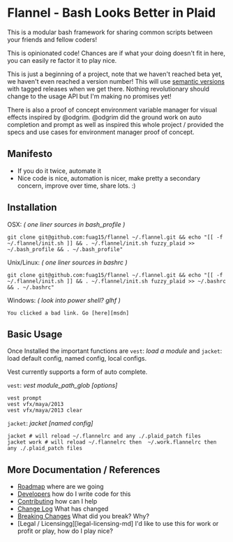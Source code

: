 # Flannel - Bash Looks Better in Plaid

This is a modular bash framework for sharing common scripts between your friends and fellow coders!

This is opinionated code! Chances are if what your doing doesn't fit in here, you can easily re factor it to play nice.

This is just a beginning of a project, note that we haven't reached beta yet, we haven't even reached a version number! This will use [semantic versions][semantic-versioning-org] with tagged releases when we get there. Nothing revolutionary should change to the usage API but I'm making no promises yet!

There is also a proof of concept environment variable manager for visual effects inspired by @odgrim. @odgrim did the ground work on auto completion and prompt as well as inspired this whole project / provided the specs and use cases for environment manager proof of concept.

## Manifesto

- If you do it twice, automate it
- Nice code is nice, automation is nicer, make pretty a secondary concern, improve over time, share lots. :)

## Installation

OSX: *( one liner sources in bash_profile )*

    git clone git@github.com:fuag15/flannel ~/.flannel.git && echo "[[ -f ~/.flannel/init.sh ]] && . ~/.flannel/init.sh fuzzy_plaid >> ~/.bash_profile && . ~/.bash_profile"


Unix/Linux: *( one liner sources in bashrc )*

    git clone git@github.com:fuag15/flannel ~/.flannel.git && echo "[[ -f ~/.flannel/init.sh ]] && . ~/.flannel/init.sh fuzzy_plaid >> ~/.bashrc && . ~/.bashrc"

Windows: *( look into power shell? glhf )*

    You clicked a bad link. Go [here][msdn]

## Basic Usage

Once Installed the important functions are `vest`: *load a module* and `jacket`: load default config, named config, local configs.

Vest currently supports a form of auto complete.

`vest`: *vest module_path_glob [options]*

    vest prompt
    vest vfx/maya/2013
    vest vfx/maya/2013 clear

`jacket`: *jacket [named config]*

    jacket # will reload ~/.flannelrc and any ./.plaid_patch files
    jacket work # will reload ~/.flannelrc then  ~/.work.flannelrc then any ./.plaid_patch files

## More Documentation / References

- [Roadmap][roadmap-md] where are we going
- [Developers][developers-md] how do I write code for this
- [Contributing][contributing-md] how can I help
- [Change Log][changelog-md] What has changed
- [Breaking Changes][breaking-changes-md] What did you break? Why?
- [Legal / Licensingg][legal-licensing-md] I'd like to use this for work or profit or play, how do I play nice?

[msdn]: http://msdn.microsoft.com/en-us/ "Microsoft Developer Network"
[semantic-versioning-org]: http://semver.org/ "Semantic Versioning Overview"
[roadmap-md]: ROADMAP.md "Road Map Markdown"
[developers-md]: DEVELOPERS.md "Developers Markdown"
[contributing-md]: CONTRIBUTING.md "Contributing Markdown"
[changelog-md]: "CHANGELOG.md" "Changelog Markdown"
[breaking-changes-md]: "BREAKING_CHANGES.md" "Breaking Changes Markdown"
[legal-licensign-md]: "LEGAL_LICENSING.md" "Legal and Licensing information"
